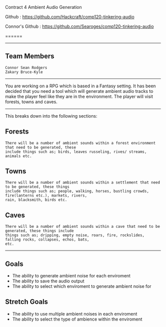 Contract 4  Ambient Audio Generation 

Github : https://github.com/Hackcraft/comp120-tinkering-audio

Connor's Github : https://github.com/Searoges/comp120-tinkering-audio

======
***
Team Members
------
	Connor Sean Rodgers
	Zakary Bruce-Kyle

***
You are working on a RPG which is based in a Fantasy setting. It has been
decided that you need a tool which will generate ambient audio tracks to
make the player feel like they are in the environment. The player will visit forests,
towns and caves.
***
This breaks down into the following sections:

Forests 
------
	There will be a number of ambient sounds within a forest environment that need to be generated, these
	include things such as; birds, leaves russeling, rives/ streams, animals etc.
Towns
------
	There will be a number of ambient sounds within a settlement that need to be generated, these things 
	include things such as; people, walking, horses, bustling crowds, fire(lanterns etc.), markets, rivers,
	rain, blacksmith, birds etc.
Caves
------
	There will be a number of ambient sounds within a cave that need to be generated, these things include
	things such as; dripping, empty noise, roars, fire, rockslides, falling rocks, collapses, echos, bats,
	etc.
***

Goals
------
* The ability to generate ambient noise for each enviroment
* The ability to save the audio output
* The ability to select which enviroment to generate ambient noise for

Stretch Goals
------
* The ability to use multiple ambient noises in each enviroment
* The ability to select the type of ambience within the enviroment

